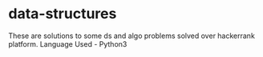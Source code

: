 # data-structures
These are solutions to some ds and algo problems solved over hackerrank platform.
Language Used - Python3
